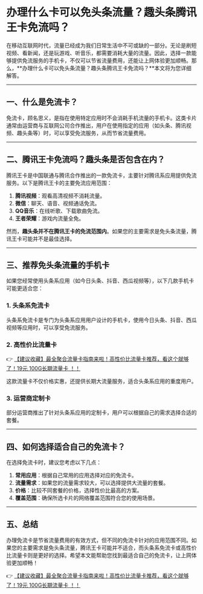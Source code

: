 # 办理什么卡可以免头条流量？趣头条腾讯王卡免流吗？

在移动互联网时代，流量已经成为我们日常生活中不可或缺的一部分。无论是刷短视频、看新闻，还是玩游戏、听音乐，都需要消耗大量的流量。因此，选择一款能够提供免流服务的手机卡，不仅可以节省流量费用，还能让上网体验更加顺畅。那么，**办理什么卡可以免头条流量？趣头条腾讯王卡免流吗？**本文将为您详细解答。

---

## 一、什么是免流卡？

免流卡，顾名思义，是指在使用特定应用时不会消耗手机流量的手机卡。这类卡片通常由运营商与互联网公司合作推出，用户在使用指定的应用（如头条、腾讯视频、趣头条等）时，可以享受免流服务，从而节省流量费用。

---

## 二、腾讯王卡免流吗？趣头条是否包含在内？

腾讯王卡是中国联通与腾讯合作推出的一款免流卡，主要针对腾讯系应用提供免流服务。以下是腾讯王卡的主要免流应用范围：

1. **腾讯视频**：观看高清视频不消耗流量。
2. **微信**：聊天、语音、视频通话免流。
3. **QQ音乐**：在线听歌、下载歌曲免流。
4. **王者荣耀**：游戏内流量全免。

然而，**趣头条并不在腾讯王卡的免流范围内**。如果您的主要需求是免头条流量，腾讯王卡可能并不是最佳选择。

---

## 三、推荐免头条流量的手机卡

如果您经常使用头条系应用（如今日头条、抖音、西瓜视频等），以下几款手机卡可能更适合您：

### 1. 头条系免流卡
头条系免流卡是专门为头条系应用用户设计的手机卡，使用今日头条、抖音、西瓜视频等应用时，可以享受免流服务。

### 2. 高性价比流量卡
👉 [【建议收藏】最全聚合流量卡指南来啦！高性价比流量卡推荐，看这个就够了！19元 100G长期流量卡 ！！](https://bit.ly/Liuliangka)

这款流量卡不仅价格实惠，还提供长期大流量服务，适合头条系应用的重度用户。

### 3. 运营商定制卡
部分运营商推出了针对头条系应用的定制卡，用户可以根据自己的需求选择合适的套餐。

---

## 四、如何选择适合自己的免流卡？

在选择免流卡时，建议您考虑以下几点：

1. **常用应用**：根据自己常用的应用选择对应的免流卡。
2. **流量需求**：如果您的流量需求较大，可以选择提供大流量的套餐。
3. **价格**：比较不同套餐的价格，选择性价比最高的方案。
4. **覆盖范围**：确保所选卡片的网络覆盖范围符合您的使用场景。

---

## 五、总结

办理免流卡是节省流量费用的有效方式，但不同的免流卡针对的应用范围不同。如果您的主要需求是免头条流量，腾讯王卡可能并不适合，而头条系免流卡或高性价比流量卡则是更好的选择。希望本文能帮助您找到最适合自己的免流卡，让上网体验更加顺畅！

👉 [【建议收藏】最全聚合流量卡指南来啦！高性价比流量卡推荐，看这个就够了！19元 100G长期流量卡 ！！](https://bit.ly/Liuliangka)